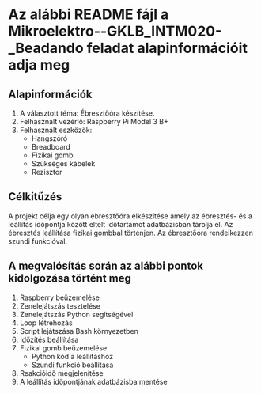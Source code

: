# Az alábbi README fájl a Mikroelektro--GKLB_INTM020-_Beadando feladat alapinformációit adja meg

## Alapinformációk
1. A választott téma: Ébresztőóra készítése.
2. Felhasznált vezérlő: Raspberry Pi Model 3 B+
3. Felhasznált eszközök: 
   * Hangszóró
   * Breadboard
   * Fizikai gomb
   * Szükséges kábelek
   * Rezisztor

## Célkitűzés
A projekt célja egy olyan ébresztőóra elkészítése amely az ébresztés- és a leállítás időpontja között eltelt időtartamot adatbázisban tárolja el. Az ébresztés leállítása fizikai gombbal történjen. Az ébresztőóra rendelkezzen szundi funkcióval.

## A megvalósítás során az alábbi pontok kidolgozása történt meg
1. Raspberry beüzemelése
2. Zenelejátszás tesztelése
3. Zenelejátszás Python segítségével
4. Loop létrehozás
5. Script lejátszása Bash környezetben
6. Időzítés beállítása
7. Fizikai gomb beüzemelése
   *  Python kód a leállításhoz
   *  Szundi funkció beállítása
8. Reakcióidő megjelenítése
9. A leállítás időpontjának adatbázisba mentése
